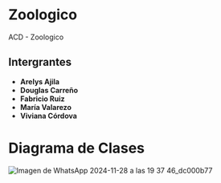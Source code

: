 # Zoologico
ACD - Zoologico

## Intergrantes 

- **Arelys Ajila**
- **Douglas Carreño**
- **Fabricio Ruiz**
- **María Valarezo**
- **Viviana Córdova**

# Diagrama de Clases 
![Imagen de WhatsApp 2024-11-28 a las 19 37 46_dc000b77](https://github.com/user-attachments/assets/2b2c3116-aeb7-4139-8214-3d5812b42d90)


